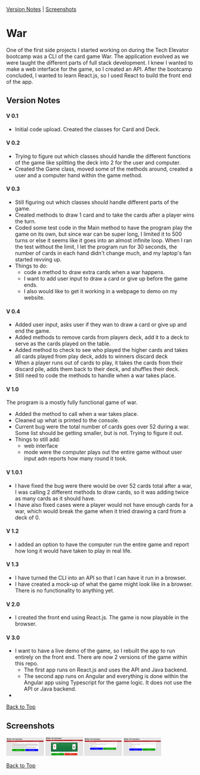 <a id='top'></a>

[Version Notes](#notes) | [Screenshots](#screenshots)

# War
One of the first side projects I started working on during the Tech Elevator bootcamp was a CLI of the card game War. The application evolved as we were taught the different parts of full stack development. I knew I wanted to make a web interface for the game, so I created an API. After the bootcamp concluded, I wanted to learn React.js, so I used React to build the front end of the app.

<a id='notes'></a>

## Version Notes 
#### V 0.1 
* Initial code upload. Created the classes for Card and Deck.

#### V 0.2
* Trying to figure out which classes should handle the different functions of the game like splitting the deck into 2 for the user and computer.
* Created the Game class, moved some of the methods around, created a user and a computer hand within the game method.

#### V 0.3
* Still figuring out which classes should handle different parts of the game.
* Created methods to draw 1 card and to take the cards after a player wins the turn.
* Coded some test code in the Main method to have the program play the game on its own, but since war can be super long, I limited it to 500 turns
or else it seems like it goes into an almost infinite loop. When I ran the test without the limit, I let the program run for 30 seconds, the number 
of cards in each hand didn't change much, and my laptop's fan started revving up.
* Things to do:
    * code a method to draw extra cards when a war happens.
    * I want to add user input to draw a card or give up before the game ends. 
    * I also would like to get it working in a webpage to demo on my website.

#### V 0.4
* Added user input, asks user if they wan to draw a card or give up and end the game.
* Added methods to remove cards from players deck, add it to a deck to serve as the cards played on the table.
* Added method to check to see who played the higher cards and takes all cards played from play deck, adds to winners discard deck
* When a player runs out of cards to play, it takes the cards from their discard pile, adds them back to their deck, and shuffles their deck.
* Still need to code the methods to handle when a war takes place.

#### V 1.0
The program is a mostly fully functional game of war.
* Added the method to call when a war takes place.
* Cleaned up what is printed to the console.
* Current bug were the total number of cards goes over 52 during a war. Some list should be getting smaller, but is not. Trying to figure it out.
* Things to still add: 
    * web interface
    * mode were the computer plays out the entire game without user input adn reports how many round it took.

#### V 1.0.1
* I have fixed the bug were there would be over 52 cards total after a war, I was calling 2 different methods to draw cards, so it was adding twice as many cards as it should have. 
* I have also fixed cases were a player would not have enough cards for a war, which would break the game when it tried drawing a card from a deck of 0.

#### V 1.2
* I added an option to have the computer run the entire game and report how long it would have taken to play in real life.

#### V 1.3
* I have turned the CLI into an API so that I can have it run in a browser.
* I have created a mock-up of what the game might look like in a browser. There is no functionality to anything yet.

#### V 2.0
* I created the front end using React.js. The game is now playable in the browser.

#### V 3.0
* I want to have a live demo of the game, so I rebuilt the app to run entirely on the front end. There are now 2 versions of the game within this repo.
    * The first app runs on React.js and uses the API and Java backend.
    * The second app runs on Angular and everything is done within the Angular app using Typescript for the game logic. It does not use the API or Java backend.
* 

[Back to Top](#top)

<a id='screenshots'></a>

## Screenshots
<div>
<img src="https://github.com/RyanMontville/War/blob/main/Screenshots/homepage.png" alt="homepage" title="Homepage" style="width: 20%; display: inline-block;"></img>
<img src="https://github.com/RyanMontville/War/blob/main/Screenshots/game.png" alt="game" title="Playing the game" style="width: 20%; display: inline-block;"></img>
<img src="https://github.com/RyanMontville/War/blob/main/Screenshots/simulation.png" alt="simulation" title="Running the game as a simulation" style="width: 20%; display: inline-block;"></img>
<img src="https://github.com/RyanMontville/War/blob/main/Screenshots/game-over.png" alt="gave-over" title="Game Over Screen" style="width: 20%; display: inline-block;"></img>
</div>

[Back to Top](#top)
